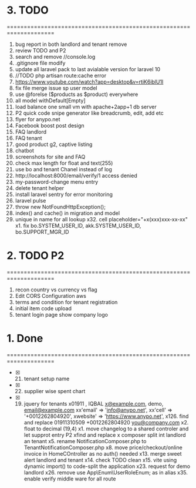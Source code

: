 
# 3. TODO 
====================================================================
1. bug report in both landlord and tenant
remove <i class="bi bi-cart-check"></i>
111. review TODO and P2
66. search and remove //console.log
1. .gitignore file modify
1.  update all laravel pack to last avialable version for laravel 10
3.	//TODO php artisan route:cache error
4.	https://www.youtube.com/watch?app=desktop&v=rtiK6iblU1I
7.	fix file merge issue sp user model
9.	use @forelse ($products as $product) everywhere
10.	all model withDefault[Empty]
11.	load balance one small vm with apache+2app+1 db server
12.	P2 quick code snipe generator like breadcrumb, edit, add etc
16.	flyer for anypo.net
17.	Facebook boost post design
18.	FAQ landlord 
19.	FAQ tenant
20.	good product g2, captive listing
21.	chatbot
22.	screenshots for site and FAQ
24.	check max length  for float and text(255)
27.	use bo and tenant Chanel instead of log
28.	http://localhost:8000/email/verify/1 access denied
30.	my-password-change menu entry
31.	delete tenant helper
33.	install laravel sentry for error monitoring
34.	laravel pulse
36.	throw new NotFoundHttpException();
37.	index() and cache() in migration and model
38.	unique in name for all lookup
x32.	cell placeholder="+x(xxx)xxx-xx-xx"
x1.	fix bo.SYSTEM_USER_ID, akk.SYSTEM_USER_ID, bo.SUPPORT_MGR_ID

# 2. TODO P2 
====================================================================
1. recon country vs currency vs flag
2. Edit CORS Configuration aws
3. terms and condition for tenant registration
4. initial item code upload
5. tenant login page show company logo


# 1. Done 
====================================================================
- [x] 21. tenant setup name
- [x] 22. supplier wise spent chart
- [x] 19. jquery for tenants
x01911 , IQBAL
x@example.com, demo,  email@example.com
xx'email'				=> 'info@anypo.net',
xx'cell'				=> '+0012262804920',
xwebsite'			=> 'https://www.anypo.net',
x126. find and replace 01911310509 +0012262804920 you@company.com 
x2.	float to decimal (19,4)
x1. move changelog to a shared controler and let supprot entry P2
xfind and replace <table id="datatables-orders" class="table w-100">
x composer split int landlord an tenant
x5.	rename NotificationComposer.php to TenantNotificationComposer.php
x8.	move price/checkout/online invoice in HomeCOntroller as no auth() needed
x13.	merge sweet alert landlord and tenant
x14.	check TODO clean
x15.	vite using dynamic import() to code-split the application
x23.	request for demo landlord
x26.	remove use App\Enum\UserRoleEnum; as in alias
x35.	enable verify middle ware for all route

